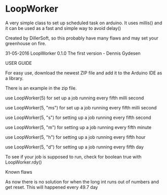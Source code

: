 # LoopWorker
A very simple class to set up scheduled task on arduino. It uses millis() and it can be used as a fast and simple way to avoid delay()

Created by DillerSoft, so this probably have many flaws and may set your greenhouse on fire.


31-05-2016 LoopWorker 0.1.0  The first version - Dennis Gydesen

USER GUIDE

For easy use, download the newest ZIP file and add it to the Arduino IDE as a library. 

There is an example in the zip file.

use LoopWorker(5) for set up a job running every fifth milli second

use LoopWorker(5, "ms") for set up a job running every fifth milli second

use LoopWorker(5, "s") for setting up a job running every fifth second

use LoopWorker(5, "m") for setting up a job running every fifth minute

use LoopWorker(5, "h") for setting up a job running every fifth hour

use LoopWorker(5, "d") for setting up a job running every fifth day

To see if your job is supposed to run, check for boolean true with LoopWorker.rdy()

Known flaws

As now there is no solution for when the long int runs out of numbers and get reset. This will happened every 49.7 day

